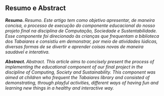 <h2>Resumo e Abstract</h2>

<p><i><b>Resumo. </b>Resumo. Este artigo tem como objetivo apresentar, de maneira concisa, o processo de execução do componente educacional do
nosso projeto final na disciplina de Computação, Sociedade e Sustentabilidade. Esse componente foi direcionado às crianças que frequentam
a biblioteca dos Tabaiares e consistiu em demonstrar, por meio de atividades lúdicas, diversas formas de se divertir e aprender coisas novas
de maneira saudável e interativa.</i></p>

<p><i><b>Abstract. </b>Abstract. This article aims to concisely present the process
of implementing the educational component of our final project in the
discipline of Computing, Society and Sustainability. This component
was aimed at children who frequent the Tabaiares library and consisted
of demonstrating, through playful activities, different ways of having
fun and learning new things in a healthy and interactive way.</i></p>
